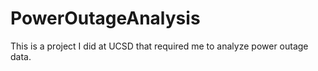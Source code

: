 # PowerOutageAnalysis
This is a project I did at UCSD that required me to analyze power outage data. 
